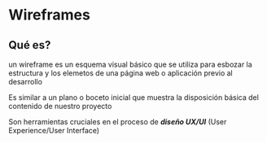 # Wireframes

## Qué es? 

un wireframe es un esquema visual básico que se utiliza para esbozar la estructura y los elemetos de una página web o aplicación previo al desarrollo

Es similar a un plano o boceto inicial que muestra la disposición básica del contenido de nuestro proyecto

Son herramientas cruciales en el proceso de **_diseño UX/UI_** (User Experience/User Interface)
